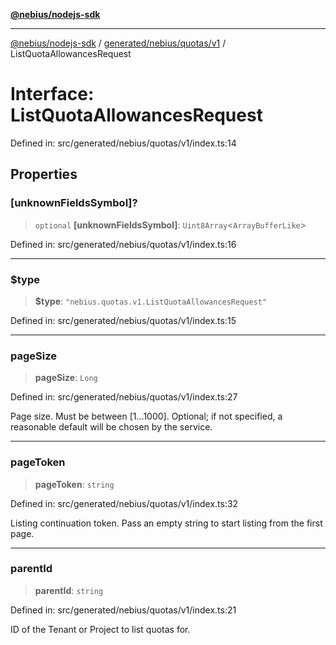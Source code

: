 [**@nebius/nodejs-sdk**](../../../../../README.md)

***

[@nebius/nodejs-sdk](../../../../../README.md) / [generated/nebius/quotas/v1](../README.md) / ListQuotaAllowancesRequest

# Interface: ListQuotaAllowancesRequest

Defined in: src/generated/nebius/quotas/v1/index.ts:14

## Properties

### \[unknownFieldsSymbol\]?

> `optional` **\[unknownFieldsSymbol\]**: `Uint8Array`\<`ArrayBufferLike`\>

Defined in: src/generated/nebius/quotas/v1/index.ts:16

***

### $type

> **$type**: `"nebius.quotas.v1.ListQuotaAllowancesRequest"`

Defined in: src/generated/nebius/quotas/v1/index.ts:15

***

### pageSize

> **pageSize**: `Long`

Defined in: src/generated/nebius/quotas/v1/index.ts:27

Page size. Must be between [1...1000].
 Optional; if not specified, a reasonable default will be chosen by the service.

***

### pageToken

> **pageToken**: `string`

Defined in: src/generated/nebius/quotas/v1/index.ts:32

Listing continuation token. Pass an empty string to start listing from the first page.

***

### parentId

> **parentId**: `string`

Defined in: src/generated/nebius/quotas/v1/index.ts:21

ID of the Tenant or Project to list quotas for.
